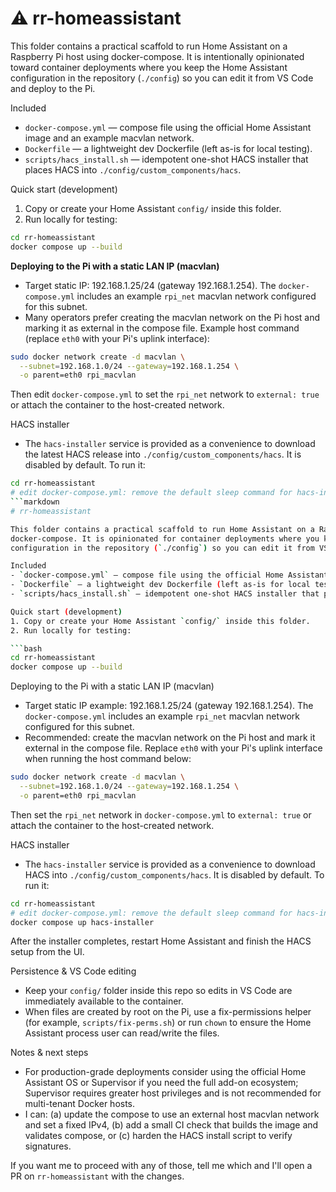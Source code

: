 :warning: rr-homeassistant
=========================

This folder contains a practical scaffold to run Home Assistant on a Raspberry Pi host using
docker-compose. It is intentionally opinionated toward container deployments where you keep
the Home Assistant configuration in the repository (`./config`) so you can edit it from VS Code
and deploy to the Pi.

Included
- `docker-compose.yml` — compose file using the official Home Assistant image and an example macvlan network.
- `Dockerfile` — a lightweight dev Dockerfile (left as-is for local testing).
- `scripts/hacs_install.sh` — idempotent one-shot HACS installer that places HACS into `./config/custom_components/hacs`.

Quick start (development)
1. Copy or create your Home Assistant `config/` inside this folder.
2. Run locally for testing:

```bash
cd rr-homeassistant
docker compose up --build
```

**Deploying to the Pi with a static LAN IP (macvlan)**

- Target static IP: 192.168.1.25/24 (gateway 192.168.1.254). The `docker-compose.yml` includes
  an example `rpi_net` macvlan network configured for this subnet.
- Many operators prefer creating the macvlan network on the Pi host and marking it as external in the
  compose file. Example host command (replace `eth0` with your Pi's uplink interface):

```bash
sudo docker network create -d macvlan \
  --subnet=192.168.1.0/24 --gateway=192.168.1.254 \
  -o parent=eth0 rpi_macvlan
```

Then edit `docker-compose.yml` to set the `rpi_net` network to `external: true` or attach the container
to the host-created network.

HACS installer
- The `hacs-installer` service is provided as a convenience to download the latest HACS release into
  `./config/custom_components/hacs`. It is disabled by default. To run it:

```bash
cd rr-homeassistant
# edit docker-compose.yml: remove the default sleep command for hacs-installer
```markdown
# rr-homeassistant

This folder contains a practical scaffold to run Home Assistant on a Raspberry Pi host using
docker-compose. It is opinionated for container deployments where you keep the Home Assistant
configuration in the repository (`./config`) so you can edit it from VS Code and deploy to the Pi.

Included
- `docker-compose.yml` — compose file using the official Home Assistant image and an example macvlan network.
- `Dockerfile` — a lightweight dev Dockerfile (left as-is for local testing).
- `scripts/hacs_install.sh` — idempotent one-shot HACS installer that places HACS into `./config/custom_components/hacs`.

Quick start (development)
1. Copy or create your Home Assistant `config/` inside this folder.
2. Run locally for testing:

```bash
cd rr-homeassistant
docker compose up --build
```

Deploying to the Pi with a static LAN IP (macvlan)

- Target static IP example: 192.168.1.25/24 (gateway 192.168.1.254). The `docker-compose.yml` includes
  an example `rpi_net` macvlan network configured for this subnet.
- Recommended: create the macvlan network on the Pi host and mark it external in the compose file. Replace
  `eth0` with your Pi's uplink interface when running the host command below:

```bash
sudo docker network create -d macvlan \
  --subnet=192.168.1.0/24 --gateway=192.168.1.254 \
  -o parent=eth0 rpi_macvlan
```

Then set the `rpi_net` network in `docker-compose.yml` to `external: true` or attach the container to the
host-created network.

HACS installer
- The `hacs-installer` service is provided as a convenience to download HACS into
  `./config/custom_components/hacs`. It is disabled by default. To run it:

```bash
cd rr-homeassistant
# edit docker-compose.yml: remove the default sleep command for hacs-installer
docker compose up hacs-installer
```

After the installer completes, restart Home Assistant and finish the HACS setup from the UI.

Persistence & VS Code editing
- Keep your `config/` folder inside this repo so edits in VS Code are immediately available to the container.
- When files are created by root on the Pi, use a fix-permissions helper (for example, `scripts/fix-perms.sh`) or
  run `chown` to ensure the Home Assistant process user can read/write the files.

Notes & next steps
- For production-grade deployments consider using the official Home Assistant OS or Supervisor if you need
  the full add-on ecosystem; Supervisor requires greater host privileges and is not recommended for multi-tenant
  Docker hosts.
- I can: (a) update the compose to use an external host macvlan network and set a fixed IPv4, (b) add a small
  CI check that builds the image and validates compose, or (c) harden the HACS install script to verify signatures.

If you want me to proceed with any of those, tell me which and I'll open a PR on `rr-homeassistant` with the changes.
```
